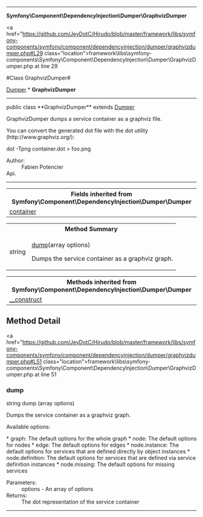 
- - -

**Symfony\Component\DependencyInjection\Dumper\GraphvizDumper**


<a href="https://github.com/JeyDotC/Hirudo/blob/master/framework/libs/symfony-components/symfony/component/dependencyinjection/dumper/graphvizdumper.php#L29 class="location">framework\libs\symfony-components\Symfony\Component\DependencyInjection\Dumper\GraphvizDumper.php at line 29</a>

#Class GraphvizDumper#

<a href="https://github.com/JeyDotC/Hirudo-docs/blob/master/symfony/component/dependencyinjection/dumper/dumper.html">Dumper</a>
    * **GraphvizDumper**




- - -

<p class="signature">public  class **GraphvizDumper**
extends <a href="https://github.com/JeyDotC/Hirudo-docs/blob/master/symfony/component/dependencyinjection/dumper/dumper.html">Dumper</a>

</p>

<div class="comment" id="overview_description"><p>GraphvizDumper dumps a service container as a graphviz file.</p><p>You can convert the generated dot file with the dot utility (http://www.graphviz.org/):</p><p>dot -Tpng container.dot > foo.png</p></div>

<dl>
<dt>Author:</dt>
<dd>Fabien Potencier <fabien@symfony.com></dd>
<dt>Api.</dt>
</dl>


- - -

<table class="inherit">
<tr><th colspan="2">Fields inherited from Symfony\Component\DependencyInjection\Dumper\Dumper</th></tr>
<tr><td><a href="https://github.com/JeyDotC/Hirudo-docs/blob/master/symfony/component/dependencyinjection/dumper/dumper.html#container">container</a></td></tr></table>

<table id="summary_method">
<tr><th colspan="2">Method Summary</th></tr>
<tr>
<td><span class='k'></span> <span class='nx'>string</span></td>
<td class="description"><p class="name"><a href="#dump">dump</a>(array options)</p><p class="description">Dumps the service container as a graphviz graph.
</p></td>
</tr>
</table>

<table class="inherit">
<tr><th colspan="2">Methods inherited from Symfony\Component\DependencyInjection\Dumper\Dumper</th></tr>
<tr><td><a href="https://github.com/JeyDotC/Hirudo-docs/blob/master/symfony/component/dependencyinjection/dumper/dumper.html#__construct()">__construct</a></td></tr></table>

<h2 id="detail_method">Method Detail</h2>

<a href="https://github.com/JeyDotC/Hirudo/blob/master/framework/libs/symfony-components/symfony/component/dependencyinjection/dumper/graphvizdumper.php#L51 class="location">framework\libs\symfony-components\Symfony\Component\DependencyInjection\Dumper\GraphvizDumper.php at line 51</a>

<h3 id="dump()">dump</h3>
<span class='k'></span> <span class='nx'>string</span> <span class='nf'>dump</span> (array options)

<div class="details">
<p>Dumps the service container as a graphviz graph.</p><p>Available options:</p><p>* graph: The default options for the whole graph
* node: The default options for nodes
* edge: The default options for edges
* node.instance: The default options for services that are defined directly by object instances
* node.definition: The default options for services that are defined via service definition instances
* node.missing: The default options for missing services</p><dl>
<dt>Parameters:</dt>
<dd>options - An array of options</dd>
<dt>Returns:</dt>
<dd>The dot representation of the service container</dd>
</dl>
</div>

- - -

